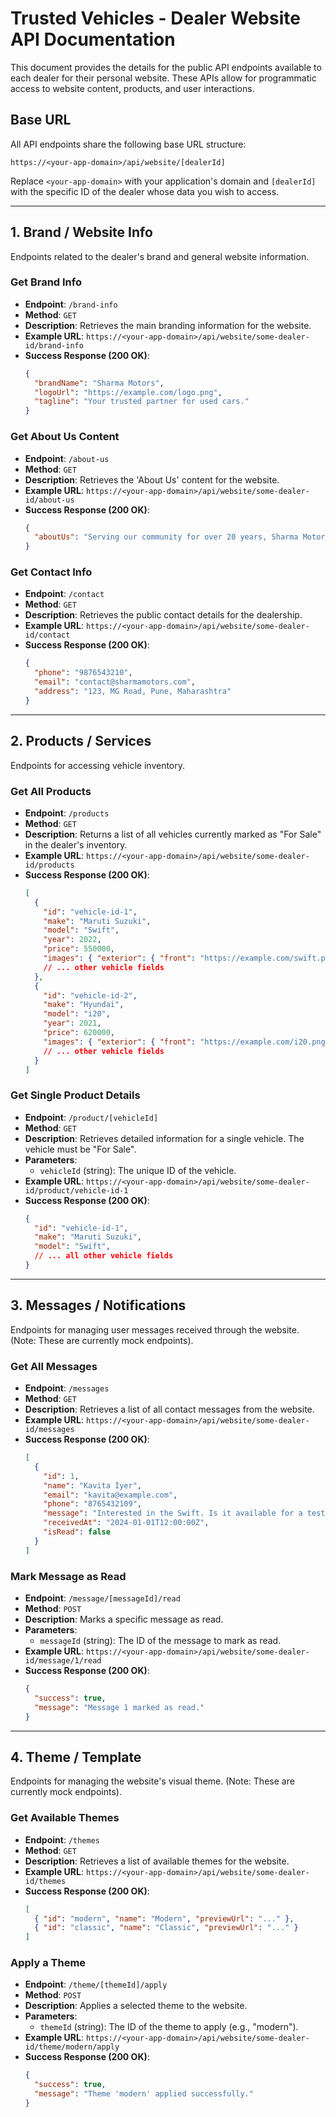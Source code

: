 # Trusted Vehicles - Dealer Website API Documentation

This document provides the details for the public API endpoints available to each dealer for their personal website. These APIs allow for programmatic access to website content, products, and user interactions.

## Base URL

All API endpoints share the following base URL structure:

`https://<your-app-domain>/api/website/[dealerId]`

Replace `<your-app-domain>` with your application's domain and `[dealerId]` with the specific ID of the dealer whose data you wish to access.

---

## 1. Brand / Website Info

Endpoints related to the dealer's brand and general website information.

### Get Brand Info
- **Endpoint**: `/brand-info`
- **Method**: `GET`
- **Description**: Retrieves the main branding information for the website.
- **Example URL**: `https://<your-app-domain>/api/website/some-dealer-id/brand-info`
- **Success Response (200 OK)**:
  ```json
  {
    "brandName": "Sharma Motors",
    "logoUrl": "https://example.com/logo.png",
    "tagline": "Your trusted partner for used cars."
  }
  ```

### Get About Us Content
- **Endpoint**: `/about-us`
- **Method**: `GET`
- **Description**: Retrieves the 'About Us' content for the website.
- **Example URL**: `https://<your-app-domain>/api/website/some-dealer-id/about-us`
- **Success Response (200 OK)**:
  ```json
  {
    "aboutUs": "Serving our community for over 20 years, Sharma Motors offers the best quality pre-owned vehicles..."
  }
  ```

### Get Contact Info
- **Endpoint**: `/contact`
- **Method**: `GET`
- **Description**: Retrieves the public contact details for the dealership.
- **Example URL**: `https://<your-app-domain>/api/website/some-dealer-id/contact`
- **Success Response (200 OK)**:
  ```json
  {
    "phone": "9876543210",
    "email": "contact@sharmamotors.com",
    "address": "123, MG Road, Pune, Maharashtra"
  }
  ```

---

## 2. Products / Services

Endpoints for accessing vehicle inventory.

### Get All Products
- **Endpoint**: `/products`
- **Method**: `GET`
- **Description**: Returns a list of all vehicles currently marked as "For Sale" in the dealer's inventory.
- **Example URL**: `https://<your-app-domain>/api/website/some-dealer-id/products`
- **Success Response (200 OK)**:
  ```json
  [
    {
      "id": "vehicle-id-1",
      "make": "Maruti Suzuki",
      "model": "Swift",
      "year": 2022,
      "price": 550000,
      "images": { "exterior": { "front": "https://example.com/swift.png" } }
      // ... other vehicle fields
    },
    {
      "id": "vehicle-id-2",
      "make": "Hyundai",
      "model": "i20",
      "year": 2021,
      "price": 620000,
      "images": { "exterior": { "front": "https://example.com/i20.png" } }
      // ... other vehicle fields
    }
  ]
  ```

### Get Single Product Details
- **Endpoint**: `/product/[vehicleId]`
- **Method**: `GET`
- **Description**: Retrieves detailed information for a single vehicle. The vehicle must be "For Sale".
- **Parameters**:
  - `vehicleId` (string): The unique ID of the vehicle.
- **Example URL**: `https://<your-app-domain>/api/website/some-dealer-id/product/vehicle-id-1`
- **Success Response (200 OK)**:
  ```json
  {
    "id": "vehicle-id-1",
    "make": "Maruti Suzuki",
    "model": "Swift",
    // ... all other vehicle fields
  }
  ```

---

## 3. Messages / Notifications

Endpoints for managing user messages received through the website. (Note: These are currently mock endpoints).

### Get All Messages
- **Endpoint**: `/messages`
- **Method**: `GET`
- **Description**: Retrieves a list of all contact messages from the website.
- **Example URL**: `https://<your-app-domain>/api/website/some-dealer-id/messages`
- **Success Response (200 OK)**:
  ```json
  [
    {
      "id": 1,
      "name": "Kavita Iyer",
      "email": "kavita@example.com",
      "phone": "8765432109",
      "message": "Interested in the Swift. Is it available for a test drive tomorrow?",
      "receivedAt": "2024-01-01T12:00:00Z",
      "isRead": false
    }
  ]
  ```

### Mark Message as Read
- **Endpoint**: `/message/[messageId]/read`
- **Method**: `POST`
- **Description**: Marks a specific message as read.
- **Parameters**:
  - `messageId` (string): The ID of the message to mark as read.
- **Example URL**: `https://<your-app-domain>/api/website/some-dealer-id/message/1/read`
- **Success Response (200 OK)**:
  ```json
  {
    "success": true,
    "message": "Message 1 marked as read."
  }
  ```

---

## 4. Theme / Template

Endpoints for managing the website's visual theme. (Note: These are currently mock endpoints).

### Get Available Themes
- **Endpoint**: `/themes`
- **Method**: `GET`
- **Description**: Retrieves a list of available themes for the website.
- **Example URL**: `https://<your-app-domain>/api/website/some-dealer-id/themes`
- **Success Response (200 OK)**:
  ```json
  [
    { "id": "modern", "name": "Modern", "previewUrl": "..." },
    { "id": "classic", "name": "Classic", "previewUrl": "..." }
  ]
  ```

### Apply a Theme
- **Endpoint**: `/theme/[themeId]/apply`
- **Method**: `POST`
- **Description**: Applies a selected theme to the website.
- **Parameters**:
  - `themeId` (string): The ID of the theme to apply (e.g., "modern").
- **Example URL**: `https://<your-app-domain>/api/website/some-dealer-id/theme/modern/apply`
- **Success Response (200 OK)**:
  ```json
  {
    "success": true,
    "message": "Theme 'modern' applied successfully."
  }
  ```
